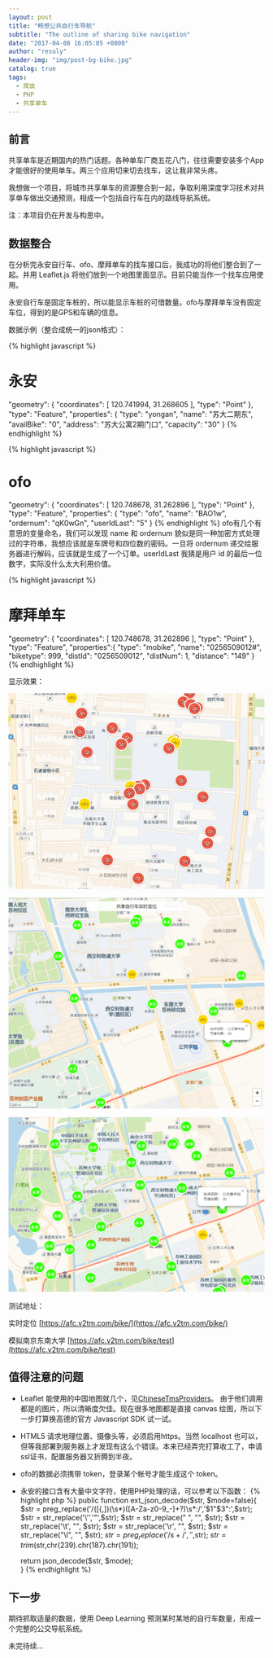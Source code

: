 ```yaml
---
layout: post
title: "畅想公共自行车导航"
subtitle: "The outline of sharing bike navigation"
date: "2017-04-08 16:05:05 +0800"
author: "resuly"
header-img: "img/post-bg-bike.jpg"
catalog: true
tags:
  - 爬虫
  - PHP
  - 共享单车
---
```


## 前言

共享单车是近期国内的热门话题。各种单车厂商五花八门，往往需要安装多个App才能很好的使用单车。两三个应用切来切去找车，这让我非常头疼。

我想做一个项目，将城市共享单车的资源整合到一起，争取利用深度学习技术对共享单车做出交通预测，相成一个包括自行车在内的路线导航系统。

注：本项目仍在开发与构思中。

## 数据整合

在分析完永安自行车、ofo、摩拜单车的找车接口后，我成功的将他们整合到了一起。并用 Leaflet.js 将他们放到一个地图里面显示。目前只能当作一个找车应用使用。

永安自行车是固定车桩的，所以能显示车桩的可借数量。ofo与摩拜单车没有固定车位，得到的是GPS和车辆的信息。

数据示例（整合成统一的json格式）：

{% highlight javascript %}
# 永安
"geometry": {
  "coordinates": [
    120.741994,
    31.268605
  ],
  "type": "Point"
},
"type": "Feature",
"properties": {
  "type": "yongan",
  "name": "苏大二期东",
  "availBike": "0",
  "address": "苏大公寓2期门口",
  "capacity": "30"
}
{% endhighlight %}

{% highlight javascript %}
# ofo
"geometry": {
  "coordinates": [
    120.748678,
    31.262896
  ],
  "type": "Point"
},
"type": "Feature",
"properties": {
  "type": "ofo",
  "name": "BAO1w",
  "ordernum": "qK0wGn",
  "userIdLast": "5"
}
{% endhighlight %}
ofo有几个有意思的变量命名，我们可以发现 name 和 ordernum 貌似是同一种加密方式处理过的字符串，我想应该就是车牌号和四位数的密码。一旦将 ordernum 递交给服务器进行解码，应该就是生成了一个订单。userIdLast 我猜是用户 id 的最后一位数字，实际没什么太大利用价值。

{% highlight javascript %}
# 摩拜单车
"geometry": {
  "coordinates": [
    120.748678,
    31.262896
  ],
  "type": "Point"
},
"type": "Feature",
"properties":{
  "type": "mobike",
  "name": "0256509012#",
  "biketype": 999,
  "distId": "0256509012",
  "distNum": 1,
  "distance": "149"
}
{% endhighlight %}

显示效果：

![](/img/in_post/2017/04/2.jpg)

![](/img/in_post/2017/04/3.png)

![](/img/in_post/2017/04/4.png)


测试地址：

实时定位
[https://afc.v2tm.com/bike/](https://afc.v2tm.com/bike/)

模拟南京东南大学
[https://afc.v2tm.com/bike/test](https://afc.v2tm.com/bike/test)

## 值得注意的问题

- Leaflet 能使用的中国地图就几个，见[ChineseTmsProviders](https://github.com/htoooth/Leaflet.ChineseTmsProviders)。
由于他们调用都是的图片，所以清晰度欠佳。现在很多地图都是直接 canvas 绘图，所以下一步打算换高德的官方 Javascript SDK 试一试。
- HTML5 请求地理位置、摄像头等，必须启用https。当然 localhost 也可以，但等我部署到服务器上才发现有这么个错误。本来已经弄完打算收工了，申请ssl证书，配置服务器又折腾到半夜。
- ofo的数据必须携带 token，登录某个帐号才能生成这个 token。
- 永安的接口含有大量中文字符，使用PHP处理的话，可以参考以下函数：
{% highlight php %}
public function ext_json_decode($str, $mode=false){  
    $str = preg_replace('/([{,])(\s*)([A-Za-z0-9_\-]+?)\s*:/','$1"$3":',$str);
    $str = str_replace('\'','"',$str);
    $str = str_replace(" ", "", $str);
    $str = str_replace('\t', "", $str);
    $str = str_replace('\r', "", $str);
    $str = str_replace("\l", "", $str);
    $str = preg_replace('/s+/', '',$str);
    $str = trim($str,chr(239).chr(187).chr(191));

    return json_decode($str, $mode);  
}
{% endhighlight %}


## 下一步

期待抓取适量的数据，使用 Deep Learning 预测某时某地的自行车数量，形成一个完整的公交导航系统。

未完待续...

